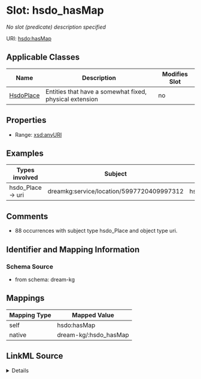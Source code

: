 

# Slot: hsdo_hasMap


_No slot (predicate) description specified_





URI: [hsdo:hasMap](hsdo:hasMap)



<!-- no inheritance hierarchy -->





## Applicable Classes

| Name | Description | Modifies Slot |
| --- | --- | --- |
| [HsdoPlace](../classes/HsdoPlace.md) | Entities that have a somewhat fixed, physical extension |  no  |







## Properties

* Range: [xsd:anyURI](xsd:anyURI)






## Examples

| Types involved | Subject | Predicate | Object |
| --- | --- | --- | --- |
| hsdo_Place → uri | dreamkg:service/location/5997720409997312 | hsdo:hasMap | https://www.google.com/maps/?q=2212+Spruce+Street,+Philadelphia,+PA+19103/ |


## Comments

* 88 occurrences with subject type hsdo_Place and object type uri.

## Identifier and Mapping Information







### Schema Source


* from schema: dream-kg




## Mappings

| Mapping Type | Mapped Value |
| ---  | ---  |
| self | hsdo:hasMap |
| native | dream-kg/:hsdo_hasMap |




## LinkML Source

<details>
```yaml
name: hsdo_hasMap
description: No slot (predicate) description specified
comments:
- 88 occurrences with subject type hsdo_Place and object type uri.
examples:
- description: hsdo_Place → uri
  object:
    example_object: https://www.google.com/maps/?q=2212+Spruce+Street,+Philadelphia,+PA+19103/
    example_predicate: hsdo:hasMap
    example_subject: dreamkg:service/location/5997720409997312
from_schema: dream-kg
rank: 1000
slot_uri: hsdo:hasMap
alias: hsdo_hasMap
domain_of:
- hsdo_Place
range: uri

```
</details>